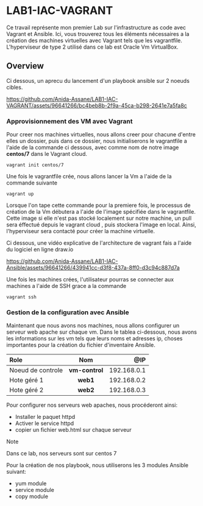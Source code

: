 # LAB1-IAC-VAGRANT

Ce travail représente mon premier Lab sur l'infrastructure as code avec Vagrant et Ansible. Ici, vous trouverez tous les éléments nécessaires a
la création des machines virtuelles avec Vagrant tels que les vagrantfile. L'hyperviseur de type 2 utilisé dans ce lab est Oracle Vm VirtualBox.

## Overview
Ci dessous, un aprecu du lancement d'un playbook ansible sur 2 noeuds cibles.

https://github.com/Anida-Assane/LAB1-IAC-VAGRANT/assets/96641266/bc4beb8b-2f9a-45ca-b298-2641e7a5fa8c

### Approvisionnement des VM avec Vagrant
Pour creer nos machines virtuelles, nous allons creer pour chacune d'entre elles un dossier, puis dans ce dossier, nous initialiserons le vagrantfile a l'aide de la commande ci dessous, avec comme nom de notre image **centos/7** dans le Vagrant cloud.
```
vagrant init centos/7
```

Une fois le vagrantfile crée, nous allons lancer la Vm a l'aide de la commande suivante

```
vagrant up
```
Lorsque l'on tape cette commande pour la premiere fois, le processus de création de la Vm débutera a l'aide de l'image spécifiée dans le vagrantfile.
Cette image si elle n'est pas stocké localement sur notre machine, un pull sera éffectué depuis le vagrant cloud , puis stockera l'image en local.
Ainsi, l'hyperviseur sera contacté pour créer la machine virtuelle.

Ci dessous, une vidéo explicative de l'architecture de vagrant fais a l'aide du logiciel en ligne draw.io

https://github.com/Anida-Assane/LAB1-IAC-Ansible/assets/96641266/439941cc-d3f8-437a-8ff0-d3c94c887d7a

Une fois les machines crées, l'utilisateur pourras se connecter aux machines a l'aide de SSH grace a la commande

```
vagrant ssh
```

### Gestion de la configuration avec Ansible
Maintenant que nous avons nos machines, nous allons configurer un serveur web apache sur chaque vm.
Dans le tablea ci-dessous, nous avons les informations sur les vm tels que leurs noms et adresses ip, choses importantes pour la création du fichier d'inventaire Ansible.

| Role |  Nom  | @IP |
|:-----|:--------:|------:|
| Noeud de controle   | **vm-control** | 192.168.0.1 |
| Hote géré 1   |  **web1**  | 192.168.0.2 |
| Hote géré 2   | **web2** | 192.168.0.3 |

Pour configurer nos serveurs web apaches, nous procéderont ainsi:
* Installer le paquet httpd
* Activer le service httpd
* copier un fichier web.html sur chaque serveur

> [!NOTE]
> Dans ce lab, nos serveurs sont sur centos 7

Pour la création de nos playbook, nous utiliserons les 3 modules Ansible suivant:
* yum module
* service module
* copy module





